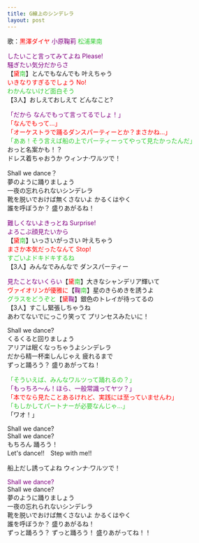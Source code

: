 ```yaml
---
title: G線上のシンデレラ
layout: post
---
```

歌：<font color="red">黒澤ダイヤ</font> <font color="purple">小原鞠莉</font> <font color="limegreen">松浦果南</font>

<p><font color="purple">したいこと言ってみてよね Please!<br />
騒ぎたい気分だからさ</font><br />
【<font color="red">黛</font><font color="limegreen">南</font>】とんでもなんでも 叶えちゃう<br />
<font color="red">いきなりすぎるでしょう No!</font><br />
<font color="limegreen">わかんないけど面白そう</font><br />
【3人】おしえておしえて どんなこと?</p>

<p><font color="purple">「だから なんでもって言ってるでしょ！」</font><br />
<font color="red">「なんでもって…」<br />
「オーケストラで踊るダンスパーティーとか？まさかね…」</font><br />
<font color="limegreen">「ああ！そう言えば船の上でパーティーってやって見たかったんだ」</font><br />
おっと名案かも！？<br />
ドレス着ちゃおうか ウィンナ·ワルツで！</p>

<p>Shall we dance？<br />
夢のように踊りましょう<br />
一夜の忘れられないシンデレラ<br />
靴を脱いでおけば無くさないよ かるくはやく<br />
誰を呼ぼうか？ 盛りあがるね！</p>

<p><font color="purple">難しくないよきっとね Surprise!<br />
よろこぶ顔見たいから</font><br />
【<font color="red">黛</font><font color="limegreen">南</font>】いっさいがっさい 叶えちゃう<br />
<font color="red">まさか本気だったなんて Stop!</font><br />
<font color="limegreen">すごいよドキドキするね</font><br />
【3人】みんなでみんなで ダンスパーティー</p>

<p><font color="purple">見たことないくらい</font>【<font color="red">黛</font><font color="limegreen">南</font>】大きなシャンデリア輝いて<br />
<font color="red">ヴァイオリンが優雅に</font>【<font color="purple">鞠</font><font color="limegreen">南</font>】星のきらめきを誘うよ<br />
<font color="limegreen">グラスをどうぞと</font>【<font color="red">黛</font><font color="purple">鞠</font>】銀色のトレイが待ってるの<br />
【3人】すこし緊張しちゃうね<br />
あわてないでにっこり笑って プリンセスみたいに！</p>

<p>Shall we dance?<br />
くるくると回りましょう<br />
アリアは眠くなっちゃうよシンデレラ<br />
だから精一杯楽しんじゃえ 疲れるまで<br />
ずっと踊ろう？ 盛りあがってね！</p>

<p><font color="limegreen">「そういえば、みんなワルツって踊れるの？」</font><br />
<font color="purple">「もっちろ～ん！ほら、一般常識ってヤツ？」</font><br />
<font color="red">「本でなら見たことあるけれど、実践には至っていませんわ」</font><br />
<font color="limegreen">「もしかしてパートナーが必要なんじゃ…」</font><br />
「ワオ！」</p>

<p>Shall we dance?<br />
Shall we dance?<br />
もちろん 踊ろう！<br />
Let's dance!!　Step with me!!</p>

<p>船上だし誘ってよね ウィンナ·ワルツで！</p>

<p><font color="purple">Shall we dance?</font><br />
Shall we dance?<br />
夢のように踊りましょう<br />
一夜の忘れられないシンデレラ<br />
靴を脱いでおけば無くさないよ かるくはやく<br />
誰を呼ぼうか？ 盛りあがるね！<br />
ずっと踊ろう？ ずっと踊ろう！ 盛りあがってね！！</p>